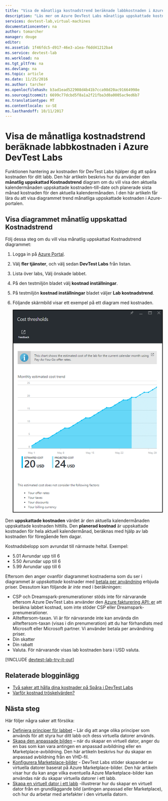 ```yaml
---
title: "Visa de månatliga kostnadstrend beräknade labbkostnaden i Azure DevTest Labs | Microsoft Docs"
description: "Läs mer om Azure DevTest Labs månatliga uppskattade kostnaden trend diagrammet."
services: devtest-lab,virtual-machines
documentationcenter: na
author: tomarcher
manager: douge
editor: 
ms.assetid: 1f46fdc5-d917-46e3-a1ea-f6dd41212ba4
ms.service: devtest-lab
ms.workload: na
ms.tgt_pltfrm: na
ms.devlang: na
ms.topic: article
ms.date: 11/25/2016
ms.author: tarcher
ms.openlocfilehash: b3ad1ead522908d4b41b7cca98d20ac91664998e
ms.sourcegitcommit: 6699c77dcbd5f8a1a2f21fba3d0a0005ac9ed6b7
ms.translationtype: MT
ms.contentlocale: sv-SE
ms.lasthandoff: 10/11/2017
---
```

# <a name="view-the-monthly-estimated-lab-cost-trend-in-azure-devtest-labs"></a>Visa de månatliga kostnadstrend beräknade labbkostnaden i Azure DevTest Labs
Funktionen hantering av kostnaden för DevTest Labs hjälper dig att spåra kostnaden för ditt labb. Den här artikeln beskrivs hur du använder den **månatlig uppskattad Kostnadstrend** diagram om du vill visa den aktuella kalendermånaden uppskattade kostnaden-till-date och planerade sista månad kostnaden för den aktuella kalendermånaden. I den här artikeln får lära du att visa diagrammet trend månatliga uppskattade kostnaden i Azure-portalen.

## <a name="viewing-the-monthly-estimated-cost-trend-chart"></a>Visa diagrammet månatlig uppskattad Kostnadstrend
Följ dessa steg om du vill visa månatlig uppskattad Kostnadstrend diagrammet: 

1. Logga in på [Azure Portal](http://go.microsoft.com/fwlink/p/?LinkID=525040).
2. Välj **fler tjänster**, och välj sedan **DevTest Labs** från listan.
3. Lista över labs, Välj önskade labbet.   
4. På den testmiljön bladet välj **kostnad inställningar**.
5. På testmiljön **kostnad inställningar** bladet väljer **Lab kostnadstrend**.
6. Följande skärmbild visar ett exempel på ett diagram med kostnaden. 
   
    ![Kostnad diagram](./media/devtest-lab-configure-cost-management/graph.png)

Den **uppskattade kostnaden** värdet är den aktuella kalendermånaden uppskattade kostnaden hittills. Den **planerad kostnad** är uppskattade kostnaden för hela aktuell kalendermånad, beräknas med hjälp av lab kostnaden för föregående fem dagar.

Kostnadsbelopp som avrundat till närmaste heltal. Exempel: 

* 5.01 Avrundar upp till 6 
* 5.50 Avrundar upp till 6
* 5.99 Avrundar upp till 6

Eftersom den anger ovanför diagrammet kostnaderna som du ser i diagrammet är *uppskattade* kostnader med [betala per användning](https://azure.microsoft.com/offers/ms-azr-0003p/) erbjuda priser.
Dessutom kan följande är *inte* med i beräkningen:

* CSP och Dreamspark-prenumerationer stöds inte för närvarande eftersom Azure DevTest Labs använder den [Azure fakturering API: er](../billing/billing-usage-rate-card-overview.md) att beräkna labbet kostnad, som inte stöder CSP eller Dreamspark-prenumerationer.
* Allteftersom-taxan. Vi är för närvarande inte kan använda din allteftersom-taxan (visas i din prenumeration) att du har förhandlats med Microsoft eller Microsoft partner. Vi använder betala per användning priser.
* Din skatter
* Din rabatt
* Valuta. För närvarande visas lab kostnaden bara i USD valuta.

[!INCLUDE [devtest-lab-try-it-out](../../includes/devtest-lab-try-it-out.md)]

## <a name="related-blog-posts"></a>Relaterade blogginlägg
* [Två saker att hålla dina kostnader på Spåra i DevTest Labs](https://blogs.msdn.microsoft.com/devtestlab/2016/06/21/keep-your-cost-on-track/)
* [Varför kostnad tröskelvärden?](https://blogs.msdn.microsoft.com/devtestlab/2016/04/11/why-cost-thresholds/)

## <a name="next-steps"></a>Nästa steg
Här följer några saker att försöka:

* [Definiera principer för labbet](devtest-lab-set-lab-policy.md) – Lär dig att ange olika principer som används för att styra hur ditt labb och dess virtuella datorer används. 
* [Skapa den anpassade bilden](devtest-lab-create-template.md) – när du skapar en virtuell dator, anger du en bas som kan vara antingen en anpassad avbildning eller en Marketplace-avbildning. Den här artikeln beskrivs hur du skapar en anpassad avbildning från en VHD-fil.
* [Konfigurera Marketplace-bilder](devtest-lab-configure-marketplace-images.md) - DevTest Labs stöder skapandet av virtuella datorer baserat på Azure Marketplace-bilder. Den här artikeln visar hur du kan ange vilka eventuella Azure Marketplace-bilder kan användas när du skapar virtuella datorer i ett labb.
* [Skapa en virtuell dator i ett labb](devtest-lab-add-vm-with-artifacts.md) -illustrerar hur du skapar en virtuell dator från en grundläggande bild (antingen anpassad eller Marketplace), och hur du arbetar med artefakter i den virtuella datorn.

